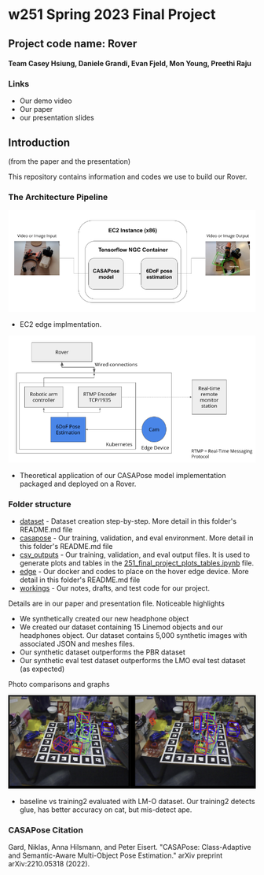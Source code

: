 # w251 Spring 2023 Final Project

## Project code name: Rover
#### Team Casey Hsiung, Daniele Grandi, Evan Fjeld, Mon Young, Preethi Raju

### Links
- Our demo video
- Our paper
- our presentation slides

## Introduction
(from the paper and the presentation)

This repository contains information and codes we use to build our Rover.

### The Architecture Pipeline

![edge](img/edge.png)
-  EC2 edge implmentation.

![edgeapp](img/edge_app.png)
-  Theoretical application of our CASAPose model implementation packaged and deployed on a Rover.

### Folder structure

- [dataset](dataset) - Dataset creation step-by-step. More detail in this folder's README.md file
- [casapose](casapose) - Our training, validation, and eval environment. More detail in this folder's README.md file
- [csv_outputs](csv_outputs) - Our training, validation, and eval output files. It is used to generate plots and tables in the [251_final_project_plots_tables.ipynb](251_final_project_plots_tables.ipynb) file.
- [edge](edge) - Our docker and codes to place on the hover edge device. More detail in this folder's README.md file
- [workings](workings) - Our notes, drafts, and test code for our project.

Details are in our paper and presentation file. Noticeable highlights
- We synthetically created our new headphone object 
- We created our dataset containing 15 Linemod objects and our headphones object. Our dataset contains 5,000 synthetic images with associated JSON and meshes files.
- Our synthetic dataset outperforms the PBR dataset
- Our synthetic eval test dataset outperforms the LMO eval test dataset (as expected)

Photo comparisons and graphs

![comparison1](img/8_vs_obj16_lmo_compare.png)
-  baseline vs training2 evaluated with LM-O dataset. Our training2 detects glue, has better accuracy on cat, but mis-detect ape.

### CASAPose Citation

Gard, Niklas, Anna Hilsmann, and Peter Eisert. "CASAPose: Class-Adaptive and Semantic-Aware Multi-Object Pose Estimation." arXiv preprint arXiv:2210.05318 (2022).